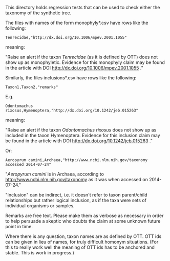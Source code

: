 This directory holds regression tests that can be used to check either
the taxonomy of the synthetic tree.

The files with names of the form monophyly*.csv have rows like the
following:

    Tenrecidae,"http://dx.doi.org/10.1006/mpev.2001.1055"

meaning:

"Raise an alert if the taxon _Tenrecidae_ (as it is defined by OTT) does not show up as
monophyletic.  Evidence for this monophyly claim may be found in
the article with DOI http://dx.doi.org/10.1006/mpev.2001.1055 ."

Similarly, the files inclusions*.csv have rows like the following:

    Taxon1,Taxon2,"remarks"

E.g.

    Odontomachus rixosus,Hymenoptera,"http://dx.doi.org/10.1242/jeb.015263"

meaning:

"Raise an alert if the taxon _Odontomachus rixosus_ does not show up as included in
the taxon Hymenoptera.  Evidence for this inclusion claim may be found
in the article with DOI http://dx.doi.org/10.1242/jeb.015263 ."

Or:

    Aeropyrum camini,Archaea,"http://www.ncbi.nlm.nih.gov/taxonomy accessed 2014-07-24"

"_Aeropyrum camini_ is in Archaea, according to
http://www.ncbi.nlm.nih.gov/taxonomy as it was when accessed on
2014-07-24."

"Inclusion" can be indirect, i.e. it doesn't refer to taxon
parent/child relationships but rather logical inclusion, as if the
taxa were sets of individual organisms or samples.

Remarks are free text.  Please make them as verbose as necessary in
order to help persuade a skeptic who doubts the claim at some unknown
future point in time.

Where there is any question, taxon names are as defined by OTT.  OTT
ids can be given in lieu of names, for truly difficult homonym
situations.  (For this to really work well the meaning of OTT ids has
to be anchored and stable. This is work in progress.)

